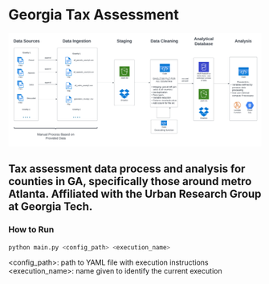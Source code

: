 # Georgia Tax Assessment
![img](/docs/county_assessment_pipeline.png "Complete Data Pipeline")
## Tax assessment data process and analysis for counties in GA, specifically those around metro Atlanta. Affiliated with the Urban Research Group at Georgia Tech.

### How to Run
```bash
python main.py <config_path> <execution_name>
```
<config_path>: path to YAML file with execution instructions \
<execution_name>: name given to identify the current execution

